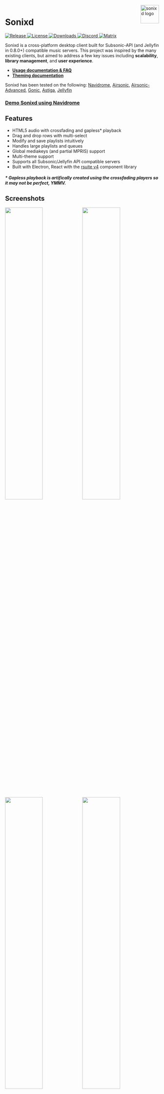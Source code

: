 <img src="assets/icon.png" alt="sonixd logo" title="sonixd" align="right" height="60px" />

# Sonixd

  <a href="https://github.com/jeffvli/sonixd/releases">
    <img src="https://img.shields.io/github/v/release/jeffvli/sonixd?style=flat-square&color=blue"
    alt="Release">
  </a>
  <a href="https://github.com/jeffvli/sonixd/blob/main/LICENSE">
    <img src="https://img.shields.io/github/license/jeffvli/sonixd?style=flat-square&color=brightgreen"
    alt="License">
  </a>
  <a href="https://github.com/jeffvli/sonixd/releases">
    <img src="https://img.shields.io/github/downloads/jeffvli/sonixd/total?style=flat-square&color=orange"
    alt="Downloads">
  </a>
  <a href="https://discord.gg/FVKpcMDy5f">
    <img src="https://img.shields.io/discord/922656312888811530?color=red&label=discord&logo=discord&logoColor=white"
    alt="Discord">
  </a>
  <a href="https://matrix.to/#/#sonixd:matrix.org">
    <img src="https://img.shields.io/matrix/sonixd:matrix.org?color=red&label=matrix&logo=matrix&logoColor=white"
    alt="Matrix">
  </a>

Sonixd is a cross-platform desktop client built for Subsonic-API (and Jellyfin in 0.8.0+) compatible music servers. This project was inspired by the many existing clients, but aimed to address a few key issues including <strong>scalability</strong>, <strong>library management</strong>, and <strong>user experience</strong>.

- [**Usage documentation & FAQ**](https://github.com/jeffvli/sonixd/discussions/15)
- [**Theming documentation**](https://github.com/jeffvli/sonixd/discussions/61)

Sonixd has been tested on the following: [Navidrome](https://github.com/navidrome/navidrome), [Airsonic](https://github.com/airsonic/airsonic), [Airsonic-Advanced](https://github.com/airsonic-advanced/airsonic-advanced), [Gonic](https://github.com/sentriz/gonic), [Astiga](https://asti.ga/), [Jellyfin](https://github.com/jellyfin/jellyfin)

### [Demo Sonixd using Navidrome](https://github.com/jeffvli/sonixd/discussions/244)

## Features

- HTML5 audio with crossfading and gapless\* playback
- Drag and drop rows with multi-select
- Modify and save playlists intuitively
- Handles large playlists and queues
- Global mediakeys (and partial MPRIS) support
- Multi-theme support
- Supports all Subsonic/Jellyfin API compatible servers
- Built with Electron, React with the [rsuite v4](https://github.com/rsuite/rsuite) component library

<h5>* Gapless playback is artifically created using the crossfading players so it may not be perfect, YMMV.</h5>

## Screenshots

<a href="https://raw.githubusercontent.com/jeffvli/sonixd/main/assets/screenshots/0.13.1/album.png"><img src="https://raw.githubusercontent.com/jeffvli/sonixd/main/assets/screenshots/0.13.1/album.png" width="49.5%"/></a>
<a href="https://raw.githubusercontent.com/jeffvli/sonixd/main/assets/screenshots/0.13.1/artist.png"><img src="https://raw.githubusercontent.com/jeffvli/sonixd/main/assets/screenshots/0.13.1/artist.png" width="49.5%"/></a>
<a href="https://raw.githubusercontent.com/jeffvli/sonixd/main/assets/screenshots/0.13.1/search.png"><img src="https://raw.githubusercontent.com/jeffvli/sonixd/main/assets/screenshots/0.13.1/search.png" width="49.5%"/></a>
<a href="https://raw.githubusercontent.com/jeffvli/sonixd/main/assets/screenshots/0.13.1/now_playing.png"><img src="https://raw.githubusercontent.com/jeffvli/sonixd/main/assets/screenshots/0.13.1/now_playing.png" width="49.5%"/></a>

## Install

You can install sonixd by downloading the [latest release](https://github.com/jeffvli/sonixd/releases) for your specified operating system.

---

### Windows

If you prefer not to download the release binary, you can install using `winget`. Using your favorite terminal (cmd/pwsh):

```
winget install sonixd
```

Or you can install using [scoop](https://scoop.sh).

```
scoop install sonixd
```

---

### Arch Linux

There is an AUR package of the latest AppImage release available [here](https://aur.archlinux.org/packages/sonixd-appimage).

To install it you can use your favourite AUR package manager and install the package: `sonixd-appimage`

For example using `yay`:

```
yay -S sonixd-appimage
```

If you encounter any problems please comment on the [AUR](https://aur.archlinux.org/packages/sonixd-appimage) or contact the [maintainer](mailto:robin@blckct.io) directly before you open an issue here.

---

Once installed, run the application and sign in to your music server with the following details. If you are using [airsonic-advanced](https://github.com/airsonic-advanced/airsonic-advanced), you will need to make sure that you create a `decodable` credential for your login user within the admin control panel.

- Server - `e.g. http://localhost:4040/`
- User name - `e.g. admin`
- Password - `e.g. supersecret!`

If you have any questions, feel free to check out the [Usage Documentation & FAQ](https://github.com/jeffvli/sonixd/discussions/15).

## Development / Contributing

This project is built off of [electron-react-boilerplate](https://github.com/electron-react-boilerplate/electron-react-boilerplate) v2.3.0.
If you want to contribute to this project, please first create an [issue](https://github.com/jeffvli/sonixd/issues/new) or [discussion](https://github.com/jeffvli/sonixd/discussions/new) so that we can both discuss the idea and its feasability for integration.

First, clone the repo via git and install dependencies (Windows development now requires additional setup, see [#232](https://github.com/jeffvli/sonixd/issues/232)):

```bash
git clone https://github.com/jeffvli/sonixd.git
yarn install
```

Start the app in the `dev` environment:

```bash
yarn start
```

To package apps for the local platform:

```bash
yarn package
```

If you receive errors while packaging the application, try upgrading/downgrading your Node version (tested on v14.18.0).

If you are unable to run via debug in VS Code, check troubleshooting steps [here](https://github.com/electron-react-boilerplate/electron-react-boilerplate/issues/2757#issuecomment-784200527).

If your devtools extensions are failing to run/install, check troubleshooting steps [here](https://github.com/electron-react-boilerplate/electron-react-boilerplate/issues/2788).

## License

[GNU General Public License v3.0 ©](https://github.com/jeffvli/sonixd/blob/main/LICENSE)
